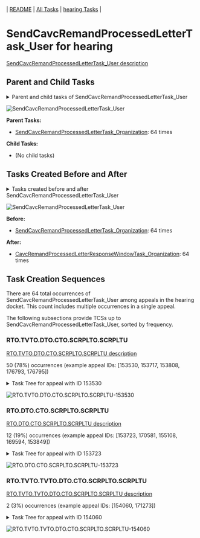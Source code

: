<!-- DO NOT EDIT THIS FILE.  This file is autogenerated. -->
| [README](../README.md) | [All Tasks](../alltasks.md) | [hearing Tasks](tasklist.md) |

# SendCavcRemandProcessedLetterTask_User for hearing

[SendCavcRemandProcessedLetterTask_User description](../descr/SendCavcRemandProcessedLetterTask_User.md)

## Parent and Child Tasks

<details><summary markdown='span'>Parent and child tasks of SendCavcRemandProcessedLetterTask_User
</summary>

```
digraph G {
rankdir=LR;
node [shape=box]
"SendCavcRemandProcessedLetterTask_Organization" -> "SendCavcRemandProcessedLetterTask_User" [label=64]
}
```
</details>

![SendCavcRemandProcessedLetterTask_User](dot/SendCavcRemandProcessedLetterTask_User-parentchild.dot.png)

**Parent Tasks:**

   * [SendCavcRemandProcessedLetterTask_Organization](SendCavcRemandProcessedLetterTask_Organization.md): 64 times

**Child Tasks:**

   * (No child tasks)

## Tasks Created Before and After

<details><summary markdown='span'>Tasks created before and after SendCavcRemandProcessedLetterTask_User</summary>

```
digraph G {
rankdir=LR;

"SendCavcRemandProcessedLetterTask_User" -> "CavcRemandProcessedLetterResponseWindowTask_Organization" [label=64]
"SendCavcRemandProcessedLetterTask_Organization" -> "SendCavcRemandProcessedLetterTask_User" [label=64]
}
```
</details>

![SendCavcRemandProcessedLetterTask_User](dot/SendCavcRemandProcessedLetterTask_User.dot.png)

**Before:**

   * [SendCavcRemandProcessedLetterTask_Organization](SendCavcRemandProcessedLetterTask_Organization.md): 64 times

**After:**

   * [CavcRemandProcessedLetterResponseWindowTask_Organization](CavcRemandProcessedLetterResponseWindowTask_Organization.md): 64 times

## Task Creation Sequences

There are 64 total occurrences of SendCavcRemandProcessedLetterTask_User among appeals in the hearing docket.  This count includes multiple occurrences in a single appeal.

The following subsections provide TCSs up to SendCavcRemandProcessedLetterTask_User, sorted by frequency.

### RTO.TVTO.DTO.CTO.SCRPLTO.SCRPLTU

[RTO.TVTO.DTO.CTO.SCRPLTO.SCRPLTU description](../descr/RTO.TVTO.DTO.CTO.SCRPLTO.SCRPLTU.md)

50 (78%) occurrences (example appeal IDs: [153530, 153717, 153808, 176793, 176795])

<details><summary markdown='span'>Task Tree for appeal with ID 153530</summary>

```
@startuml
skinparam {
  ObjectBorderColor #555
  ObjectBorderThickness 0
  ObjectFontStyle bold
  ObjectFontSize 14
  ObjectAttributeFontColor #333
  ObjectAttributeFontSize 12
}
  object 0.RootTask #8dd3c7 {
Organization
}
  object 1.TrackVeteranTask #bebada {
Organization
}
  object 2.DistributionTask #ffffb3 {
Organization
}
  object 3.CavcTask #bcbd22 {
Organization
}
  object 4.SendCavcRemandProcessedLetterTask #7f7f7f {
Organization
}
  object 5.SendCavcRemandProcessedLetterTask #7f7f7f {
User  <back:white>    </back>
}
  object 6.CavcRemandProcessedLetterResponseWindowTask #1f77b4 {
Organization
}
  object 7.TimedHoldTask #fccde5 {
Organization
}
  object 8.EvidenceOrArgumentMailTask #ffffb3 {
Organization
}
  object 9.CavcCorrespondenceMailTask #1f77b4 {
Organization
}
  object 10.CavcCorrespondenceMailTask #1f77b4 {
Organization
}
  object 11.CavcCorrespondenceMailTask #1f77b4 {
User
}
  object 12.CavcRemandProcessedLetterResponseWindowTask #1f77b4 {
User
}
  object 13.JudgeAssignTask #ccebc5 {
User
}
  object 14.JudgeDecisionReviewTask #d9d9d9 {
User
}
  object 15.AttorneyTask #bc80bd {
User
}
  object 16.IhpColocatedTask #bc80bd {
Organization
}
  object 17.IhpColocatedTask #bc80bd {
User
}
  object 18.TimedHoldTask #fccde5 {
User
}
  object 19.TrackVeteranTask #bebada {
Organization
}
0.RootTask -- 1.TrackVeteranTask
0.RootTask -- 2.DistributionTask
2.DistributionTask -- 3.CavcTask
3.CavcTask -- 4.SendCavcRemandProcessedLetterTask
4.SendCavcRemandProcessedLetterTask -- 5.SendCavcRemandProcessedLetterTask
3.CavcTask -- 6.CavcRemandProcessedLetterResponseWindowTask
6.CavcRemandProcessedLetterResponseWindowTask -- 7.TimedHoldTask
0.RootTask -- 8.EvidenceOrArgumentMailTask
0.RootTask -- 9.CavcCorrespondenceMailTask
9.CavcCorrespondenceMailTask -- 10.CavcCorrespondenceMailTask
10.CavcCorrespondenceMailTask -- 11.CavcCorrespondenceMailTask
6.CavcRemandProcessedLetterResponseWindowTask -- 12.CavcRemandProcessedLetterResponseWindowTask
0.RootTask -- 13.JudgeAssignTask
0.RootTask -- 14.JudgeDecisionReviewTask
14.JudgeDecisionReviewTask -- 15.AttorneyTask
15.AttorneyTask -- 16.IhpColocatedTask
16.IhpColocatedTask -- 17.IhpColocatedTask
17.IhpColocatedTask -- 18.TimedHoldTask
0.RootTask -- 19.TrackVeteranTask
@enduml
```
</details>

![RTO.TVTO.DTO.CTO.SCRPLTO.SCRPLTU-153530](uml/RTO.TVTO.DTO.CTO.SCRPLTO.SCRPLTU-153530.png)

### RTO.DTO.CTO.SCRPLTO.SCRPLTU

[RTO.DTO.CTO.SCRPLTO.SCRPLTU description](../descr/RTO.DTO.CTO.SCRPLTO.SCRPLTU.md)

12 (19%) occurrences (example appeal IDs: [153723, 170581, 155108, 169594, 153849])

<details><summary markdown='span'>Task Tree for appeal with ID 153723</summary>

```
@startuml
skinparam {
  ObjectBorderColor #555
  ObjectBorderThickness 0
  ObjectFontStyle bold
  ObjectFontSize 14
  ObjectAttributeFontColor #333
  ObjectAttributeFontSize 12
}
  object 0.RootTask #8dd3c7 {
Organization
}
  object 1.DistributionTask #ffffb3 {
Organization
}
  object 2.CavcTask #bcbd22 {
Organization
}
  object 3.SendCavcRemandProcessedLetterTask #7f7f7f {
Organization
}
  object 4.SendCavcRemandProcessedLetterTask #7f7f7f {
User  <back:white>    </back>
}
  object 5.CavcRemandProcessedLetterResponseWindowTask #1f77b4 {
Organization
}
  object 6.TimedHoldTask #fccde5 {
Organization
}
  object 7.CavcCorrespondenceMailTask #1f77b4 {
Organization
}
  object 8.CavcCorrespondenceMailTask #1f77b4 {
Organization
}
  object 9.CavcCorrespondenceMailTask #1f77b4 {
User
}
  object 10.CavcRemandProcessedLetterResponseWindowTask #1f77b4 {
User
}
  object 11.JudgeAssignTask #ccebc5 {
User
}
  object 12.JudgeDecisionReviewTask #d9d9d9 {
User
}
  object 13.AttorneyTask #bc80bd {
User
}
  object 14.QualityReviewTask #fdb462 {
Organization
}
  object 15.QualityReviewTask #fdb462 {
User
}
  object 16.BvaDispatchTask #b3de69 {
Organization
}
  object 17.BvaDispatchTask #b3de69 {
User
}
0.RootTask -- 1.DistributionTask
1.DistributionTask -- 2.CavcTask
2.CavcTask -- 3.SendCavcRemandProcessedLetterTask
3.SendCavcRemandProcessedLetterTask -- 4.SendCavcRemandProcessedLetterTask
2.CavcTask -- 5.CavcRemandProcessedLetterResponseWindowTask
5.CavcRemandProcessedLetterResponseWindowTask -- 6.TimedHoldTask
0.RootTask -- 7.CavcCorrespondenceMailTask
7.CavcCorrespondenceMailTask -- 8.CavcCorrespondenceMailTask
8.CavcCorrespondenceMailTask -- 9.CavcCorrespondenceMailTask
5.CavcRemandProcessedLetterResponseWindowTask -- 10.CavcRemandProcessedLetterResponseWindowTask
0.RootTask -- 11.JudgeAssignTask
0.RootTask -- 12.JudgeDecisionReviewTask
12.JudgeDecisionReviewTask -- 13.AttorneyTask
0.RootTask -- 14.QualityReviewTask
14.QualityReviewTask -- 15.QualityReviewTask
0.RootTask -- 16.BvaDispatchTask
16.BvaDispatchTask -- 17.BvaDispatchTask
@enduml
```
</details>

![RTO.DTO.CTO.SCRPLTO.SCRPLTU-153723](uml/RTO.DTO.CTO.SCRPLTO.SCRPLTU-153723.png)

### RTO.TVTO.TVTO.DTO.CTO.SCRPLTO.SCRPLTU

[RTO.TVTO.TVTO.DTO.CTO.SCRPLTO.SCRPLTU description](../descr/RTO.TVTO.TVTO.DTO.CTO.SCRPLTO.SCRPLTU.md)

2 (3%) occurrences (example appeal IDs: [154060, 171273])

<details><summary markdown='span'>Task Tree for appeal with ID 154060</summary>

```
@startuml
skinparam {
  ObjectBorderColor #555
  ObjectBorderThickness 0
  ObjectFontStyle bold
  ObjectFontSize 14
  ObjectAttributeFontColor #333
  ObjectAttributeFontSize 12
}
  object 0.RootTask #8dd3c7 {
Organization
}
  object 1.TrackVeteranTask #bebada {
Organization
}
  object 2.TrackVeteranTask #bebada {
Organization
}
  object 3.DistributionTask #ffffb3 {
Organization
}
  object 4.CavcTask #bcbd22 {
Organization
}
  object 5.SendCavcRemandProcessedLetterTask #7f7f7f {
Organization
}
  object 6.SendCavcRemandProcessedLetterTask #7f7f7f {
User  <back:white>    </back>
}
  object 7.CavcRemandProcessedLetterResponseWindowTask #1f77b4 {
Organization
}
  object 8.TimedHoldTask #fccde5 {
Organization
}
  object 9.OtherMotionMailTask #ffed6f {
Organization
}
  object 10.OtherMotionMailTask #ffed6f {
Organization
}
  object 11.CavcRemandProcessedLetterResponseWindowTask #1f77b4 {
User
}
  object 12.SpecialCaseMovementTask #8dd3c7 {
User
}
  object 13.JudgeAssignTask #ccebc5 {
User
}
  object 14.JudgeDecisionReviewTask #d9d9d9 {
User
}
  object 15.AttorneyTask #bc80bd {
User
}
  object 16.BvaDispatchTask #b3de69 {
Organization
}
  object 17.BvaDispatchTask #b3de69 {
User
}
0.RootTask -- 1.TrackVeteranTask
0.RootTask -- 2.TrackVeteranTask
0.RootTask -- 3.DistributionTask
3.DistributionTask -- 4.CavcTask
4.CavcTask -- 5.SendCavcRemandProcessedLetterTask
5.SendCavcRemandProcessedLetterTask -- 6.SendCavcRemandProcessedLetterTask
4.CavcTask -- 7.CavcRemandProcessedLetterResponseWindowTask
7.CavcRemandProcessedLetterResponseWindowTask -- 8.TimedHoldTask
0.RootTask -- 9.OtherMotionMailTask
9.OtherMotionMailTask -- 10.OtherMotionMailTask
7.CavcRemandProcessedLetterResponseWindowTask -- 11.CavcRemandProcessedLetterResponseWindowTask
3.DistributionTask -- 12.SpecialCaseMovementTask
0.RootTask -- 13.JudgeAssignTask
0.RootTask -- 14.JudgeDecisionReviewTask
14.JudgeDecisionReviewTask -- 15.AttorneyTask
0.RootTask -- 16.BvaDispatchTask
16.BvaDispatchTask -- 17.BvaDispatchTask
@enduml
```
</details>

![RTO.TVTO.TVTO.DTO.CTO.SCRPLTO.SCRPLTU-154060](uml/RTO.TVTO.TVTO.DTO.CTO.SCRPLTO.SCRPLTU-154060.png)

